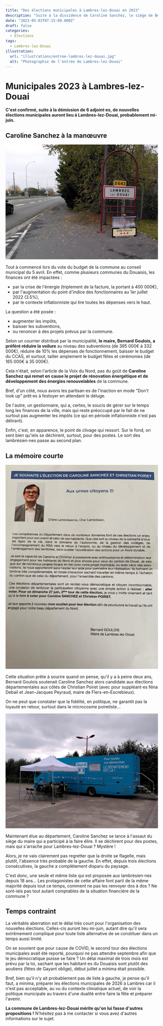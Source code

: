 ```yaml
---
title: "Des élections municipales à Lambres-lez-Douai en 2023"
description: "Suite à la dissidence de Caroline Sanchez, le siège de Bernard Goulois est remis en jeu."
date: "2023-05-03T07:15:00.000Z"
draft: false
categories:
  - Élections
tags:
  - Lambres-lez-Douai
illustration:
  url: "illustrations/entree-lambres-lez-douai.jpg"
  alt: "Photographie de l'entrée de Lambres-lez-Douai"
---
```


# Municipales 2023 à Lambres-lez-Douai

**C'est confirmé, suite à la démission de 6 adjoint⋅es, de nouvelles élections municipales auront lieu à Lambres-lez-Douai, probablement mi-juin.**

## Caroline Sanchez à la manœuvre

![Photographie de l'entrée de Lambres-lez-Douai](illustrations/entree-lambres-lez-douai.jpg "🖼➡️")

Tout à commencé lors du vote du budget de la commune au conseil municipal du 5 avril. En effet, comme plusieurs communes du Douaisis, les finances ont été impactées :
- par la crise de l'énergie (triplement de la facture, la portant à 400 000€),
- par l'augmentation du point d'indice des fonctionnaires au 1er juillet 2022 (3.5%),
- par le contexte inflationniste qui tire toutes les dépenses vers le haut.

La question a été posée :
- augmenter les impôts,
- baisser les subventions,
- ou renoncer à des projets prévus par la commune.

Selon un courrier distribué par la municipalité, **le maire, Bernard Goulois, a préféré réduire la voilure** au niveau des subventions (de 395 000€ à 332 000€), réduire de 10% les dépenses de fonctionnement, baisser le budget du CCAS, et surtout, tailler amplement le budget fêtes et cérémonies (de 165 000€ à 35 000€).

Cela n'était, selon l'article de la Voix du Nord, pas du goût de **Caroline Sanchez qui remet en cause le projet de rénovation énergétique et de développement des énergies renouvelables** de la commune.

Bref, d'un côté, nous avons les partisan⋅es de l'inaction en mode "Don't look up" prêt⋅es à festoyer en attendant le déluge.

De l'autre, un gestionnaire, qui a, certes, le soucis de gérer sur le temps long les finances de la ville, mais qui reste préoccupé par le fait de ne surtout pas augmenter les impôts (ce qui en période inflationniste n'est pas délirant).

Enfin, c'est, en apparence, le point de clivage qui ressort. Sur le fond, on sent bien qu'iels se déchirent, surtout, pour des postes. Le sort des lambrésien⋅nes passe au second plan.

## La mémoire courte

![Photographie du courrier de soutien de Bernard Goulois](illustrations/courrier-bernard-goulois.jpg)

Cette situation prête à sourire quand on pense, qu'il y a à peine deux ans, Bernard Goulois soutenait Caroline Sanchez alors candidate aux élections départementales aux côtés de Christian Poiret (avec pour suppléant⋅es Nina Debail et Jean-Jacques Peyraud, maire de Flers-en-Escrebieux).

On ne peut que constater que la fidélité, en politique, ne garantit pas la loyauté en retour, surtout dans le microcosme poiretiste...

![Photographie du camion "le département est là"](illustrations/le-departement-du-nord-est-la.jpg)

Maintenant élue au département, Caroline Sanchez se lance à l'assaut du siège du maire qui a participé à la faire élire. Il se déchirent pour des postes, mais qui s'arrache pour Lambres-lez-Douai ? Mystère !

Alors, je ne vais clairement pas regretter que la droite se flagelle, mais plutôt, l'absence très probable de la gauche. En effet, depuis trois élections consécutives, la gauche a complètement disparu du paysage.

C'est donc, une seule et même liste qui est proposée aux lambrésien⋅nes depuis 18 ans... Les protagonistes de cette affaire font parti de la même majorité depuis tout ce temps, comment ne pas les renvoyer dos à dos ? Ne sont-iels pas tout autant comptables de la situation financière de la commune ?

## Temps contraint

La véritable aberration est le délai très court pour l'organisation des nouvelles élections. Celles-cis auront lieu mi-juin, autant dire qu'il sera extrêmement compliqué pour toute liste alternative de se constituer dans un temps aussi limité.

On se souvient que pour cause de COVID, le second tour des élections municipales avait été reporté, pourquoi ne pas attendre septembre afin que le jeu démocratique puisse se faire ? Un délai maximal de trois mois est prévu par la loi, sachant que les habitant⋅es du Douaisis sont plutôt des aoutiens (fêtes de Gayant oblige), début juillet a minima était possible.

Bref, bien qu'il n'y ait probablement pas de liste à gauche, je pense qu'il faut, a minima, préparer les élections municipales de 2026 à Lambres car il n'est pas acceptable, au vu du contexte climatique actuel, de voir la politique municipale au travers d'une dualité entre faire la fête et préparer l'avenir.

**La commune de Lambres-lez-Douai mérite qu'on lui fasse d'autres propositions !** N'hésitez pas à me contacter si vous avez d'autres informations sur le sujet.
